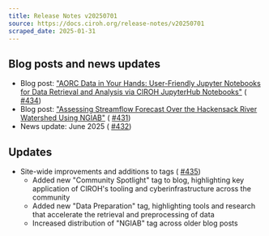 ```yaml
---
title: Release Notes v20250701
source: https://docs.ciroh.org/release-notes/v20250701
scraped_date: 2025-01-31
---
```


## Blog posts and news updates

- Blog post: ["AORC Data in Your Hands: User-Friendly Jupyter Notebooks for Data Retrieval and Analysis via CIROH JupyterHub Notebooks"](https://docs.ciroh.org/blog/aorc-data-access) ( [#434](https://github.com/CIROH-UA/ciroh-ua_website/pull/434))
- Blog post: ["Assessing Streamflow Forecast Over the Hackensack River Watershed Using NGIAB"](https://docs.ciroh.org/blog/ismart-ngiab-application) ( [#431](https://github.com/CIROH-UA/ciroh-ua_website/pull/431))
- News update: June 2025 ( [#432](https://github.com/CIROH-UA/ciroh-ua_website/pull/432))

## Updates

- Site-wide improvements and additions to tags ( [#435](https://github.com/CIROH-UA/ciroh-ua_website/pull/435))
  - Added new "Community Spotlight" tag to blog, highlighting key application of CIROH's tooling and cyberinfrastructure across the community
  - Added new "Data Preparation" tag, highlighting tools and research that accelerate the retrieval and preprocessing of data
  - Increased distribution of "NGIAB" tag across older blog posts